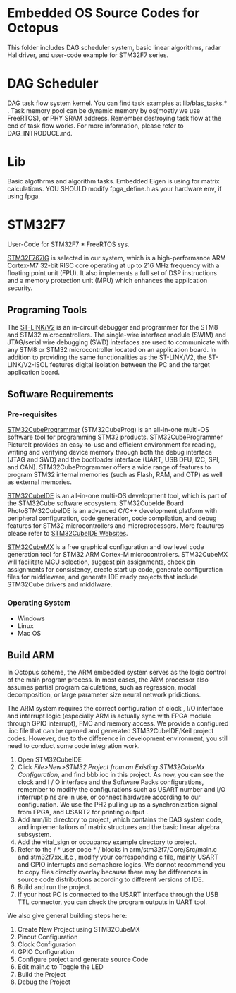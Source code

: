 # Embedded OS Source Codes for Octopus
This folder includes DAG scheduler system, basic linear algorithms, radar Hal driver, and user-code example for STM32F7 series.

# DAG Scheduler
DAG task flow system kernel. You can find task examples at lib/blas_tasks.* .
Task memory pool can be dynamic memory by os(mostly we use FreeRTOS), or PHY SRAM address.
Remember destroying task flow at the end of task flow works. For more information, please refer to DAG_INTRODUCE.md. 

# Lib
Basic algothrms and algorithm tasks.
Embedded Eigen is using for matrix calculations.
YOU SHOULD modify fpga_define.h as your hardware env, if using fpga.

# STM32F7
User-Code for STM32F7 * FreeRTOS sys. 

[STM32F767IG](https://www.st.com/en/microcontrollers-microprocessors/stm32f767ig.html) is selected in our system, which is a high-performance ARM Cortex-M7 32-bit RISC core operating at up to 216 MHz frequency with a floating point unit (FPU).  It also implements a full set of DSP instructions and a memory protection unit (MPU) which enhances the application security.  

## Programing Tools

The [ST-LINK/V2](https://www.st.com/en/development-tools/st-link-v2.html) is an in-circuit debugger and programmer for the STM8 and STM32 microcontrollers. The single-wire interface module (SWIM) and JTAG/serial wire debugging (SWD) interfaces are used to communicate with any STM8 or STM32 microcontroller located on an application board. In addition to providing the same functionalities as the ST-LINK/V2, the ST-LINK/V2-ISOL features digital isolation between the PC and the target application board.

## Software Requirements

### Pre-requisites

[STM32CubeProgrammer](https://www.st.com/en/development-tools/stm32cubeprog.html) (STM32CubeProg) is an all-in-one multi-OS software tool for programming STM32 products. STM32CubeProgrammer PictureIt provides an easy-to-use and efficient environment for reading, writing and verifying device memory through both the debug interface (JTAG and SWD) and the bootloader interface (UART, USB DFU, I2C, SPI, and CAN). STM32CubeProgrammer offers a wide range of features to program STM32 internal memories (such as Flash, RAM, and OTP) as well as external memories.

[STM32CubeIDE]( https://www.st.com/en/development-tools/stm32cubeide.html) is an all-in-one multi-OS development tool, which is part of the STM32Cube software ecosystem. STM32CubeIde Board PhotoSTM32CubeIDE is an advanced C/C++ development platform with peripheral configuration, code generation, code compilation, and debug features for STM32 microcontrollers and microprocessors. More feautures please refer to [STM32CubeIDE Websites]( https://www.st.com/en/development-tools/stm32cubeide.html).

[STM32CubeMX](https://www.freertos.org/FreeRTOS-Plus/BSP_Solutions/ST/STM32CubeMX.html) is a free graphical configuration and low level code generation tool for STM32 ARM Cortex-M microcontrollers. STM32CubeMX will facilitate MCU selection, suggest pin assignments, check pin assignments for consistency, create start up code, generate configuration files for middleware, and generate IDE ready projects that include STM32Cube drivers and middlware. 

### Operating System

- Windows
- Linux
- Mac OS

## Build ARM 

In Octopus scheme, the ARM embedded system serves as the logic control of the main program process. In most cases, the ARM processor also assumes partial program calculations, such as regression, modal decomposition, or large parameter size neural network pridictions.

The ARM system requires the correct configuration of clock , I/O interface and interrupt logic (especially ARM is actually sync with FPGA module through GPIO interrupt),  FMC and memory access. We provide a configured .ioc file that can be opened and generated STM32CubeIDE/Keil project codes. However, due to the difference in development environment, you still need to conduct some code integration work.



1. Open STM32CubeIDE 
2. Click *File>New>STM32 Project from an Existing STM32CubeMx Configuration*, and find bbb.ioc in this project. As now, you can see the clock and I / O interface and the Software Packs configurations, remember to modify the configurations such as USART number and I/O interrupt pins are in use, or connect hardware according to our configuration. We use the PH2 pulling up as a synchronization signal from FPGA, and USART2 for printing output .
3. Add arm/lib directory to project, which contains the DAG system code, and implementations of  matrix structures and the basic linear algebra subsystem.
4. Add the vital_sign or occupancy example directory to project.
5. Refer to the / * user code * / blocks in arm/stm32f7/Core/Src/main.c and stm32f7xx_it.c ,  modify your corresponding c file, mainly USART and GPIO interrupts and semaphore logics. We donnot recommend you to copy files directly overlay because there may be differences in source code distributions according to different versions of IDE.
6. Build and run the project.
7. If your host PC is connected to the USART interface through the USB TTL connector, you can check the  program outputs in UART tool.



We also give general building steps here:

1. Create New Project using STM32CubeMX
2. Pinout Configuration
3. Clock Configuration
4. GPIO Configuration
5. Configure project and generate source Code
6. Edit main.c to Toggle the LED
7. Build the Project
8. Debug the Project

















## 

